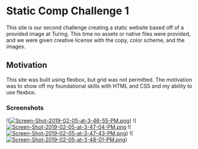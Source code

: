 # Static Comp Challenge 1
This site is our second challenge creating a static website based off of a provided image at Turing. This time no assets or native files were provided, and we were given creative license with the copy, color scheme, and the images.

## Motivation 
This site was built using flexbox, but grid was not permitted. The motivation was to show off my foundational skills with HTML and CSS and my ability to use flexbox. 

### Screenshots 
!([![Screen-Shot-2019-02-05-at-3-46-55-PM.png](https://i.postimg.cc/13CbnyN1/Screen-Shot-2019-02-05-at-3-46-55-PM.png)](https://postimg.cc/21W0gRw0))
!([![Screen-Shot-2019-02-05-at-3-47-04-PM.png](https://i.postimg.cc/W1bQ1dz7/Screen-Shot-2019-02-05-at-3-47-04-PM.png)](https://postimg.cc/pp400XD9)
!([![Screen-Shot-2019-02-05-at-3-47-43-PM.png](https://i.postimg.cc/FKwqpGZP/Screen-Shot-2019-02-05-at-3-47-43-PM.png)](https://postimg.cc/7CMmY3j7))
!([![Screen-Shot-2019-02-05-at-3-48-01-PM.png](https://i.postimg.cc/JhsvjSbD/Screen-Shot-2019-02-05-at-3-48-01-PM.png)](https://postimg.cc/3yHtTSfY))